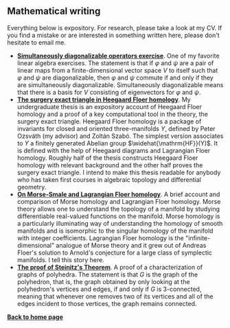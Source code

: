 ## Mathematical writing
Everything below is expository.
For research, please take a look at my CV.
If you find a mistake or are interested in something written here, please don't hesitate to email me.

- <a href="/assets/simultaneously-diagonalizable.pdf" target="_blank"> **Simultaneously diagonalizable operators exercise**</a>. One of my favorite linear algebra exercises. The statement is that if $\varphi$ and $\psi$ are a pair of linear maps from a finite-dimensional vector space $V$ to itself such that $\varphi$ and $\psi$ are diagonalizable, then $\varphi$ and $\psi$ commute if and only if they are simultaneously diagonalizable. Simultaneously diagonalizable means that there is a basis for $V$ consisting of eigenvectors for $\varphi$ and $\psi$.
- <a href="/assets/undergrad-thesis.pdf" target="_blank"> **The surgery exact triangle in Heegaard Floer homology**</a>. My undergraduate thesis is an expository account of Heegaard Floer homology and a proof of a key computational tool in the theory, the surgery exact triangle. Heegaard Floer homology is a package of invariants for closed and oriented three-manifolds $Y$, defined by Peter Ozsváth (my advisor) and Zoltán Szabó. The simplest version associates to $Y$ a finitely generated Abelian group $\widehat{\mathrm{HF}}(Y)$. It is defined with the help of Heegaard diagrams and Lagrangian Floer homology. Roughly half of the thesis constructs Heegaard Floer homology with relevant background and the other half proves the surgery exact triangle. I intend to make this thesis readable for anybody who has taken first courses in algebraic topology and differential geometry.
- <a href="/assets/HM-HF.pdf" target="_blank"> **On Morse-Smale and Lagrangian Floer homology**</a>. A brief account and comparison of Morse homology and Lagrangian Floer homology. Morse theory allows one to understand the topology of a manifold by studying differentiable real-valued functions on the manifold. Morse homology is a particularly illuminating way of understanding the homology of smooth manifolds and is isomorphic to the singular homology of the manifold with integer coefficients. Lagrangian Floer homology is the "infinite-dimensional" analogue of Morse theory and it grew out of Andreas Floer's solution to Arnold's conjecture for a large class of symplectic manifolds. I tell this story here.
- <a href="/assets/steinitz.pdf" target="_blank"> **The proof of Steinitz's Theorem**</a>. A proof of a characterization of graphs of polyhedra. The statement is that $G$ is the graph of the polyhedron, that is, the graph obtained by only looking at the polyhedron's vertices and edges, if and only if $G$ is $3$-connected, meaning that whenever one removes two of its vertices and all of the edges incident to those vertices, the graph remains connected.

[**Back to home page**](./)
